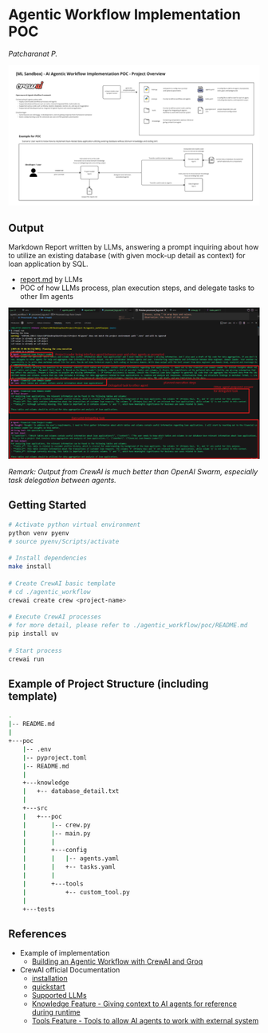 # Agentic Workflow Implementation POC

*Patcharanat P.*

![project_overview](./docs/project_overview.png)

## Output

Markdown Report written by LLMs, answering a prompt inquiring about how to utilize an existing database (with given mock-up detail as context) for loan application by SQL.
- [report.md](./poc/report.md) by LLMs
- POC of how LLMs process, plan execution steps, and delegate tasks to other llm agents

![processed_logs_desc](./docs/processed_logs_desc.png)

*Remark: Output from CrewAI is much better than OpenAI Swarm, especially task delegation between agents.*

## Getting Started

```bash
# Activate python virtual environment
python venv pyenv
# source pyenv/Scripts/activate

# Install dependencies
make install

# Create CrewAI basic template
# cd ./agentic_workflow
crewai create crew <project-name>

# Execute CrewAI processes
# for more detail, please refer to ./agentic_workflow/poc/README.md 
pip install uv

# Start process
crewai run
```

## Example of Project Structure (including template)

```bash
.
|-- README.md
|   
+---poc
    |-- .env
    |-- pyproject.toml
    |-- README.md
    |   
    +---knowledge
    |   +-- database_detail.txt
    |       
    +---src
    |   +---poc
    |       |-- crew.py
    |       |-- main.py
    |       |
    |       +---config
    |       |   |-- agents.yaml
    |       |   +-- tasks.yaml
    |       |       
    |       +---tools
    |           +-- custom_tool.py
    |               
    +---tests
```

## References
- Example of implementation
    - [Building an Agentic Workflow with CrewAI and Groq](https://www.analyticsvidhya.com/blog/2024/06/agentic-workflow-with-crewai-and-groq/)
- CrewAI official Documentation
    - [installation](https://docs.crewai.com/installation)
    - [quickstart](https://docs.crewai.com/quickstart)
    - [Supported LLMs](https://docs.crewai.com/concepts/llms)
    - [Knowledge Feature - Giving context to AI agents for reference during runtime](https://docs.crewai.com/concepts/knowledge#csv-knowledge-source)
    - [Tools Feature - Tools to allow AI agents to work with external system](https://docs.crewai.com/concepts/tools)
